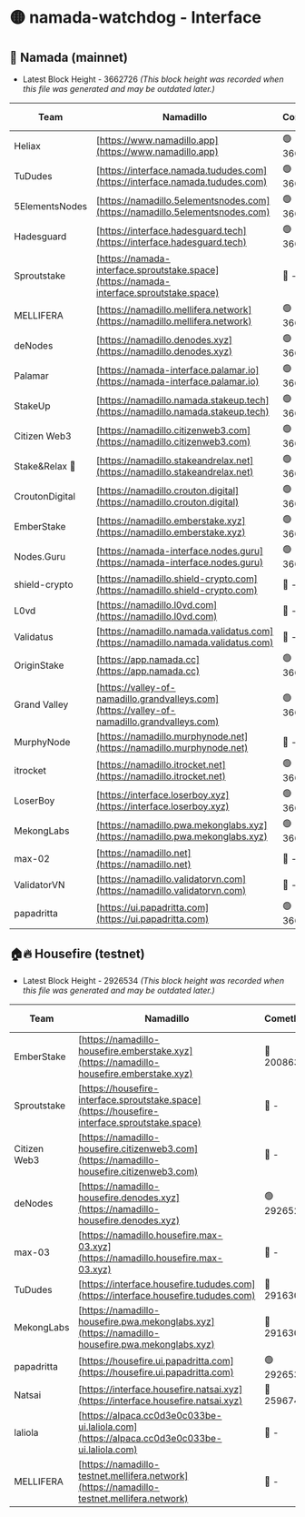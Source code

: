 # 🟡 namada-watchdog - Interface

## 🚀 Namada (mainnet)
- Latest Block Height - 3662726 *(This block height was recorded when this file was generated and may be outdated later.)*

| Team | Namadillo | CometBFT | Indexer | MASP Indexer |
|-|-|-|-|-|
| Heliax | [https://www.namadillo.app](https://www.namadillo.app) | 🟢 3662701 | 🟢 3662701 | 🟢 3662701 |
| TuDudes | [https://interface.namada.tududes.com](https://interface.namada.tududes.com) | 🟢 3662702 | 🟢 3662701 | 🟢 3662701 |
| 5ElementsNodes | [https://namadillo.5elementsnodes.com](https://namadillo.5elementsnodes.com) | 🟢 3662702 | 🟢 3662702 | 🟢 3662701 |
| Hadesguard | [https://interface.hadesguard.tech](https://interface.hadesguard.tech) | 🟢 3662703 | 🟢 3662702 | 🟢 3662702 |
| Sproutstake | [https://namada-interface.sproutstake.space](https://namada-interface.sproutstake.space) | 🔴 - | 🔴 - | 🔴 - |
| MELLIFERA | [https://namadillo.mellifera.network](https://namadillo.mellifera.network) | 🟢 3662705 | 🟢 3662705 | 🟢 3662705 |
| deNodes | [https://namadillo.denodes.xyz](https://namadillo.denodes.xyz) | 🟢 3662705 | 🟢 3662705 | 🟢 3662705 |
| Palamar | [https://namada-interface.palamar.io](https://namada-interface.palamar.io) | 🟢 3662706 | 🟢 3662706 | 🟢 3662706 |
| StakeUp | [https://namadillo.namada.stakeup.tech](https://namadillo.namada.stakeup.tech) | 🟢 3662707 | 🟢 3662707 | 🟢 3662707 |
| Citizen Web3 | [https://namadillo.citizenweb3.com](https://namadillo.citizenweb3.com) | 🟢 3662708 | 🟢 3662707 | 🟢 3662707 |
| Stake&Relax 🦥 | [https://namadillo.stakeandrelax.net](https://namadillo.stakeandrelax.net) | 🟢 3662708 | 🟢 3662708 | 🟢 3662708 |
| CroutonDigital | [https://namadillo.crouton.digital](https://namadillo.crouton.digital) | 🟢 3662709 | 🟢 3662709 | 🟢 3662709 |
| EmberStake | [https://namadillo.emberstake.xyz](https://namadillo.emberstake.xyz) | 🟢 3662709 | 🟢 3662709 | 🟢 3662709 |
| Nodes.Guru | [https://namada-interface.nodes.guru](https://namada-interface.nodes.guru) | 🟢 3662710 | 🟢 3662710 | 🟢 3662710 |
| shield-crypto | [https://namadillo.shield-crypto.com](https://namadillo.shield-crypto.com) | 🔴 - | 🔴 - | 🔴 - |
| L0vd | [https://namadillo.l0vd.com](https://namadillo.l0vd.com) | 🔴 - | 🔴 - | 🔴 - |
| Validatus | [https://namadillo.namada.validatus.com](https://namadillo.namada.validatus.com) | 🔴 - | 🔴 - | 🔴 - |
| OriginStake | [https://app.namada.cc](https://app.namada.cc) | 🟢 3662716 | 🟢 3662716 | 🟢 3662716 |
| Grand Valley | [https://valley-of-namadillo.grandvalleys.com](https://valley-of-namadillo.grandvalleys.com) | 🟢 3662717 | 🟢 3662716 | 🟢 3662717 |
| MurphyNode | [https://namadillo.murphynode.net](https://namadillo.murphynode.net) | 🔴 - | 🔴 - | 🔴 - |
| itrocket | [https://namadillo.itrocket.net](https://namadillo.itrocket.net) | 🟢 3662719 | 🟢 3662719 | 🟢 3662719 |
| LoserBoy | [https://interface.loserboy.xyz](https://interface.loserboy.xyz) | 🟢 3662720 | 🟢 3662720 | 🟢 3662719 |
| MekongLabs | [https://namadillo.pwa.mekonglabs.xyz](https://namadillo.pwa.mekonglabs.xyz) | 🟢 3662720 | 🟢 3662720 | 🟢 3662720 |
| max-02 | [https://namadillo.net](https://namadillo.net) | 🔴 - | 🔴 - | 🔴 - |
| ValidatorVN | [https://namadillo.validatorvn.com](https://namadillo.validatorvn.com) | 🔴 - | 🔴 - | 🔴 - |
| papadritta | [https://ui.papadritta.com](https://ui.papadritta.com) | 🟢 3662726 | 🟢 3662725 | 🟢 3662725 |

## 🏠🔥 Housefire (testnet)
- Latest Block Height - 2926534 *(This block height was recorded when this file was generated and may be outdated later.)*

| Team | Namadillo | CometBFT | Indexer | MASP Indexer |
|-|-|-|-|-|
| EmberStake | [https://namadillo-housefire.emberstake.xyz](https://namadillo-housefire.emberstake.xyz) | 🔴 2008636 | 🔴 - | 🔴 - |
| Sproutstake | [https://housefire-interface.sproutstake.space](https://housefire-interface.sproutstake.space) | 🔴 - | 🔴 - | 🔴 - |
| Citizen Web3 | [https://namadillo-housefire.citizenweb3.com](https://namadillo-housefire.citizenweb3.com) | 🔴 - | 🔴 - | 🔴 - |
| deNodes | [https://namadillo-housefire.denodes.xyz](https://namadillo-housefire.denodes.xyz) | 🟢 2926524 | 🟢 2926524 | 🟢 2926524 |
| max-03 | [https://namadillo.housefire.max-03.xyz](https://namadillo.housefire.max-03.xyz) | 🔴 - | 🔴 - | 🔴 - |
| TuDudes | [https://interface.housefire.tududes.com](https://interface.housefire.tududes.com) | 🔴 2916306 | 🔴 2916306 | 🔴 2916306 |
| MekongLabs | [https://namadillo-housefire.pwa.mekonglabs.xyz](https://namadillo-housefire.pwa.mekonglabs.xyz) | 🔴 2916306 | 🔴 2916306 | 🔴 2916306 |
| papadritta | [https://housefire.ui.papadritta.com](https://housefire.ui.papadritta.com) | 🟢 2926534 | 🟢 2926534 | 🟢 2926534 |
| Natsai | [https://interface.housefire.natsai.xyz](https://interface.housefire.natsai.xyz) | 🔴 2596741 | 🔴 2596741 | 🔴 2596741 |
| laliola | [https://alpaca.cc0d3e0c033be-ui.laliola.com](https://alpaca.cc0d3e0c033be-ui.laliola.com) | 🔴 - | 🔴 - | 🔴 - |
| MELLIFERA | [https://namadillo-testnet.mellifera.network](https://namadillo-testnet.mellifera.network) | 🔴 - | 🔴 2778001 | 🔴 2607259 |

